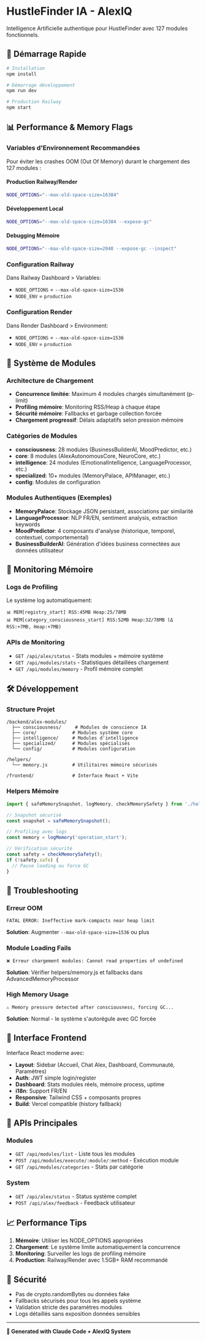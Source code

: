 # HustleFinder IA - AlexIQ

Intelligence Artificielle authentique pour HustleFinder avec 127 modules fonctionnels.

## 🚀 Démarrage Rapide

```bash
# Installation
npm install

# Démarrage développement
npm run dev

# Production Railway
npm start
```

## 📊 Performance & Memory Flags

### Variables d'Environnement Recommandées

Pour éviter les crashes OOM (Out Of Memory) durant le chargement des 127 modules :

#### Production Railway/Render
```bash
NODE_OPTIONS="--max-old-space-size=16384"
```

#### Développement Local  
```bash
NODE_OPTIONS="--max-old-space-size=16384 --expose-gc"
```

#### Debugging Mémoire
```bash
NODE_OPTIONS="--max-old-space-size=2048 --expose-gc --inspect"
```

### Configuration Railway
Dans Railway Dashboard > Variables:
- `NODE_OPTIONS` = `--max-old-space-size=1536`
- `NODE_ENV` = `production`

### Configuration Render
Dans Render Dashboard > Environment:
- `NODE_OPTIONS` = `--max-old-space-size=1536`
- `NODE_ENV` = `production`

## 🧠 Système de Modules

### Architecture de Chargement
- **Concurrence limitée**: Maximum 4 modules chargés simultanément (p-limit)
- **Profiling mémoire**: Monitoring RSS/Heap à chaque étape
- **Sécurité mémoire**: Fallbacks et garbage collection forcée
- **Chargement progressif**: Délais adaptatifs selon pression mémoire

### Catégories de Modules
- **consciousness**: 28 modules (BusinessBuilderAI, MoodPredictor, etc.)
- **core**: 8 modules (AlexAutonomousCore, NeuroCore, etc.)
- **intelligence**: 24 modules (EmotionalIntelligence, LanguageProcessor, etc.)
- **specialized**: 10+ modules (MemoryPalace, APIManager, etc.)
- **config**: Modules de configuration

### Modules Authentiques (Exemples)
- **MemoryPalace**: Stockage JSON persistant, associations par similarité
- **LanguageProcessor**: NLP FR/EN, sentiment analysis, extraction keywords
- **MoodPredictor**: 4 composants d'analyse (historique, temporel, contextuel, comportemental)
- **BusinessBuilderAI**: Génération d'idées business connectées aux données utilisateur

## 🔧 Monitoring Mémoire

### Logs de Profiling
Le système log automatiquement:
```
📊 MEM[registry_start] RSS:45MB Heap:25/78MB
📊 MEM[category_consciousness_start] RSS:52MB Heap:32/78MB (Δ RSS:+7MB, Heap:+7MB)
```

### APIs de Monitoring
- `GET /api/alex/status` - Stats modules + mémoire système
- `GET /api/modules/stats` - Statistiques détaillées chargement
- `GET /api/modules/memory` - Profil mémoire complet

## 🛠️ Développement

### Structure Projet
```
/backend/alex-modules/
  ├── consciousness/     # Modules de conscience IA
  ├── core/             # Modules système core
  ├── intelligence/     # Modules d'intelligence
  ├── specialized/      # Modules spécialisés
  └── config/           # Modules configuration

/helpers/
  └── memory.js         # Utilitaires mémoire sécurisés

/frontend/              # Interface React + Vite
```

### Helpers Mémoire
```javascript
import { safeMemorySnapshot, logMemory, checkMemorySafety } from './helpers/memory.js';

// Snapshot sécurisé
const snapshot = safeMemorySnapshot();

// Profiling avec logs
const memory = logMemory('operation_start');

// Vérification sécurité
const safety = checkMemorySafety();
if (!safety.safe) {
  // Pause loading ou force GC
}
```

## 🚨 Troubleshooting

### Erreur OOM
```
FATAL ERROR: Ineffective mark-compacts near heap limit
```
**Solution**: Augmenter `--max-old-space-size=1536` ou plus

### Module Loading Fails
```
❌ Erreur chargement modules: Cannot read properties of undefined
```
**Solution**: Vérifier helpers/memory.js et fallbacks dans AdvancedMemoryProcessor

### High Memory Usage
```
⚠️ Memory pressure detected after consciousness, forcing GC...
```
**Solution**: Normal - le système s'autorégule avec GC forcée

## 📱 Interface Frontend

Interface React moderne avec:
- **Layout**: Sidebar (Accueil, Chat Alex, Dashboard, Communauté, Paramètres)
- **Auth**: JWT simple login/register
- **Dashboard**: Stats modules réels, mémoire process, uptime
- **i18n**: Support FR/EN
- **Responsive**: Tailwind CSS + composants propres
- **Build**: Vercel compatible (history fallback)

## 🔗 APIs Principales

### Modules
- `GET /api/modules/list` - Liste tous les modules
- `POST /api/modules/execute/:module/:method` - Exécution module
- `GET /api/modules/categories` - Stats par catégorie

### System
- `GET /api/alex/status` - Status système complet
- `POST /api/alex/feedback` - Feedback utilisateur

## 📈 Performance Tips

1. **Mémoire**: Utiliser les NODE_OPTIONS appropriées
2. **Chargement**: Le système limite automatiquement la concurrence
3. **Monitoring**: Surveiller les logs de profiling mémoire
4. **Production**: Railway/Render avec 1.5GB+ RAM recommandé

## 🔐 Sécurité

- Pas de crypto.randomBytes ou données fake
- Fallbacks sécurisés pour tous les appels système
- Validation stricte des paramètres modules
- Logs détaillés sans exposition données sensibles

---

**🤖 Generated with Claude Code + AlexIQ System**